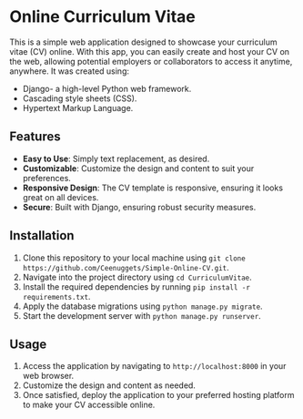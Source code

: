 # Online Curriculum Vitae
This is a simple web application designed to showcase your curriculum vitae (CV) online.
With this app, you can easily create and host your CV on the web, allowing potential employers or collaborators to access it anytime, anywhere.
It was created using: 

- Django-  a high-level Python web framework.
- Cascading style sheets (CSS).
- Hypertext Markup Language.

## Features

- **Easy to Use**: Simply text replacement, as desired.
- **Customizable**: Customize the design and content to suit your preferences.
- **Responsive Design**: The CV template is responsive, ensuring it looks great on all devices.
- **Secure**: Built with Django, ensuring robust security measures.

## Installation

1. Clone this repository to your local machine using `git clone https://github.com/Ceenuggets/Simple-Online-CV.git`.
2. Navigate into the project directory using `cd CurriculumVitae`.
3. Install the required dependencies by running `pip install -r requirements.txt`.
4. Apply the database migrations using `python manage.py migrate`.
5. Start the development server with `python manage.py runserver`.

## Usage

1. Access the application by navigating to `http://localhost:8000` in your web browser.
2. Customize the design and content as needed.
3. Once satisfied, deploy the application to your preferred hosting platform to make your CV accessible online.
